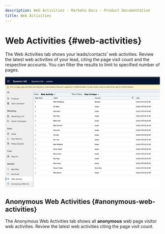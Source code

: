 ```yaml
---
description: Web Activities - Marketo Docs - Product Documentation
title: Web Activities
---
```

# Web Activities {#web-activities}

The Web Activities tab shows your leads/contacts’ web activities.
Review the latest web activities of your lead, citing the page visit count and the respective accounts. You can filter the results to limit to specified number of pages.

![](assets/web-activities-1.png)

## Anonymous Web Activities {#anonymous-web-activities}

The Anonymous Web Activities tab shows all **anonymous** web page visitor web activities. Review the latest web activities citing the page visit count.
